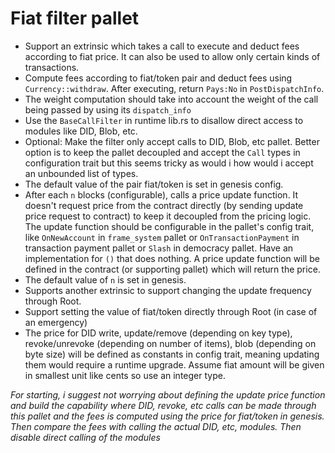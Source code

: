 # Fiat filter pallet 

- Support an extrinsic which takes a call to execute and deduct fees according to fiat price. It can also be used to allow only certain kinds of transactions.
- Compute fees according to fiat/token pair and deduct fees using `Currency::withdraw`. After executing, return `Pays:No` in `PostDispatchInfo`.
- The weight computation should take into account the weight of the call being passed by using its `dispatch_info`
- Use the `BaseCallFilter` in runtime lib.rs to disallow direct access to modules like DID, Blob, etc.
- Optional: Make the filter only accept calls to DID, Blob, etc pallet. Better option is to keep the pallet decoupled and accept the
`Call` types in configuration trait but this seems tricky as would i how would i accept an unbounded list of types.
- The default value of the pair fiat/token is set in genesis config.
- After each `n` blocks (configurable), calls a price update function. It doesn't request price from the contract
directly (by sending update price request to contract) to keep it decoupled from the pricing logic. The update function should
be configurable in the pallet's config trait, like `OnNewAccount` in `frame_system` pallet or `OnTransactionPayment` in transaction
payment pallet or `Slash` in democracy pallet. Have an implementation for `()` that does nothing. A price update function will be defined
in the contract (or supporting pallet) which will return the price.
- The default value of `n` is set in genesis.
- Supports another extrinsic to support changing the update frequency through Root.
- Support setting the value of fiat/token directly through Root (in case of an emergency)
- The price for DID write, update/remove (depending on key type), revoke/unrevoke (depending on number of items), blob (depending on byte size)
will be defined as constants in config trait, meaning updating them would require a runtime upgrade. Assume fiat amount will be given in 
  smallest unit like cents so use an integer type.

_For starting, i suggest not worrying about defining the update price function and build the capability where DID, revoke, etc
calls can be made through this pallet and the fees is computed using the price for fiat/token in genesis. Then compare the fees
with calling the actual DID, etc, modules. Then disable direct calling of the modules_
